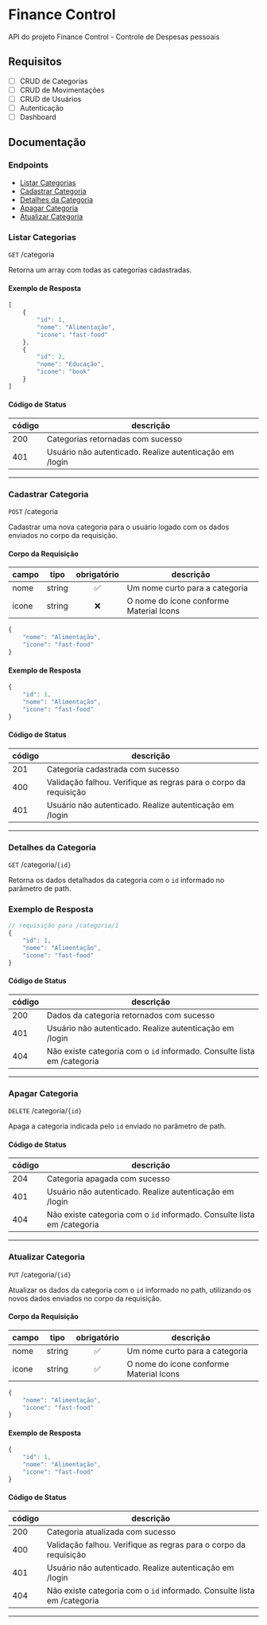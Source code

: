 # Finance Control

API do projeto Finance Control - Controle de Despesas pessoais

## Requisitos

- [ ] CRUD de Categorias 
- [ ] CRUD de Movimentações
- [ ] CRUD de Usuários
- [ ] Autenticação
- [ ] Dashboard

## Documentação

### Endpoints

- [Listar Categorias](#listar-categorias)
- [Cadastrar Categoria](#cadastrar-categoria)
- [Detalhes da Categoria](#detalhes-da-categoria)
- [Apagar Categoria](#apagar-categoria)
- [Atualizar Categoria](#atualizar-categoria)

### Listar Categorias

`GET` /categoria

Retorna um array com todas as categorias cadastradas.

#### Exemplo de Resposta

```js
[
    {
        "id": 1,
        "nome": "Alimentação",
        "icone": "fast-food"
    },
    {
        "id": 2,
        "nome": "Educação",
        "icone": "book"
    }
]
```

#### Código de Status

| código | descrição
|--------|-----------
|200|Categorias retornadas com sucesso
|401|Usuário não autenticado. Realize autenticação em /login

---

### Cadastrar Categoria

`POST` /categoria

Cadastrar uma nova categoria para o usuário logado com os dados enviados no corpo da requisição.

#### Corpo da Requisição

| campo | tipo | obrigatório | descrição
|-------|------|:-------------:|-----------
|nome|string|✅| Um nome curto para a categoria
|icone| string | ❌ | O nome do ícone conforme Material Icons

```js
{
    "nome": "Alimentação",
    "icone": "fast-food"
}
```

#### Exemplo de Resposta

```js
{
    "id": 1,
    "nome": "Alimentação",
    "icone": "fast-food"
}
```

#### Código de Status

| código | descrição
|--------|-----------
|201|Categoria cadastrada com sucesso
|400|Validação falhou. Verifique as regras para o corpo da requisição
|401|Usuário não autenticado. Realize autenticação em /login

---

### Detalhes da Categoria

`GET` /categoria/`{id}`

Retorna os dados detalhados da categoria com o `id` informado no parâmetro de path.

### Exemplo de Resposta
```js
// requisição para /categoria/1
{
    "id": 1,
    "nome": "Alimentação",
    "icone": "fast-food"
}
```

#### Código de Status

| código | descrição
|--------|-----------
|200|Dados da categoria retornados com sucesso
|401|Usuário não autenticado. Realize autenticação em /login
|404|Não existe categoria com o `id` informado. Consulte lista em /categoria

---

### Apagar Categoria

`DELETE` /categoria/`{id}`

Apaga a categoria indicada pelo `id` enviado no parâmetro de path.

#### Código de Status

| código | descrição
|--------|-----------
|204|Categoria apagada com sucesso
|401|Usuário não autenticado. Realize autenticação em /login
|404|Não existe categoria com o `id` informado. Consulte lista em /categoria

---

### Atualizar Categoria

`PUT` /categoria/`{id}`

Atualizar os dados da categoria com o `id` informado no path, utilizando os novos dados enviados no corpo da requisição.

#### Corpo da Requisição

| campo | tipo | obrigatório | descrição
|-------|------|:-------------:|-----------
|nome|string|✅| Um nome curto para a categoria
|icone| string | ✅ | O nome do ícone conforme Material Icons

```js
{
    "nome": "Alimentação",
    "icone": "fast-food"
}
```

#### Exemplo de Resposta

```js
{
    "id": 1,
    "nome": "Alimentação",
    "icone": "fast-food"
}
```

#### Código de Status

| código | descrição
|--------|-----------
|200|Categoria atualizada com sucesso
|400|Validação falhou. Verifique as regras para o corpo da requisição
|401|Usuário não autenticado. Realize autenticação em /login
|404|Não existe categoria com o `id` informado. Consulte lista em /categoria
---






